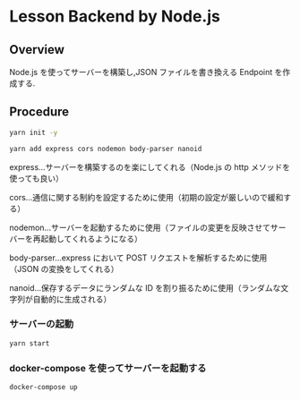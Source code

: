 # Lesson Backend by Node.js

## Overview

Node.js を使ってサーバーを構築し,JSON ファイルを書き換える Endpoint を作成する.

## Procedure

```sh
yarn init -y
```

```sh
yarn add express cors nodemon body-parser nanoid
```

express...サーバーを構築するのを楽にしてくれる（Node.js の http メソッドを使っても良い）

cors...通信に関する制約を設定するために使用（初期の設定が厳しいので緩和する）

nodemon...サーバーを起動するために使用（ファイルの変更を反映させてサーバーを再起動してくれるようになる）

body-parser...express において POST リクエストを解析するために使用（JSON の変換をしてくれる）

nanoid...保存するデータにランダムな ID を割り振るために使用（ランダムな文字列が自動的に生成される）

### サーバーの起動

```sh
yarn start
```

### docker-compose を使ってサーバーを起動する

```sh
docker-compose up
```
